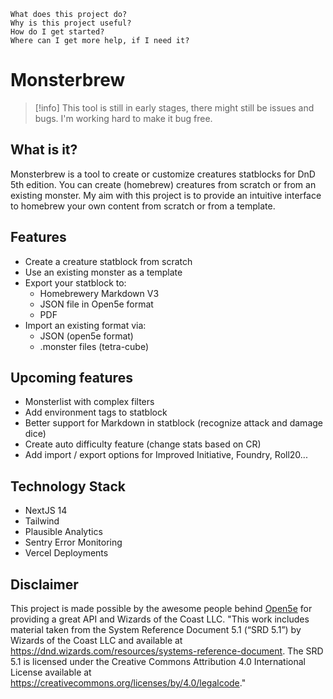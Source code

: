     What does this project do?
    Why is this project useful?
    How do I get started?
    Where can I get more help, if I need it?
# Monsterbrew

> [!info]
> This tool is still in early stages, there might still be issues and bugs. I'm working hard to make it bug free.

## What is it?
Monsterbrew is a tool to create or customize creatures statblocks for DnD 5th edition. You can create (homebrew) creatures from scratch or from an existing monster. My aim with this project is to provide an intuitive interface to homebrew your own content from scratch or from a template.

## Features
- Create a creature statblock from scratch
- Use an existing monster as a template
- Export your statblock to:
  - Homebrewery Markdown V3
  - JSON file in Open5e format
  - PDF
- Import an existing format via:
  - JSON (open5e format)
  - .monster files (tetra-cube)

## Upcoming features
- Monsterlist with complex filters
- Add environment tags to statblock
- Better support for Markdown in statblock (recognize attack and damage dice)
- Create auto difficulty feature (change stats based on CR)
- Add import / export options for Improved Initiative, Foundry, Roll20...

## Technology Stack
- NextJS 14
- Tailwind
- Plausible Analytics
- Sentry Error Monitoring
- Vercel Deployments

## Disclaimer
This project is made possible by the awesome people behind [Open5e](https://open5e.com/) for providing a great API and Wizards of the Coast LLC.
"This work includes material taken from the System Reference Document 5.1 (“SRD 5.1”) by Wizards of the Coast LLC and available at https://dnd.wizards.com/resources/systems-reference-document. The SRD 5.1 is licensed under the Creative Commons Attribution 4.0 International License available at https://creativecommons.org/licenses/by/4.0/legalcode."

